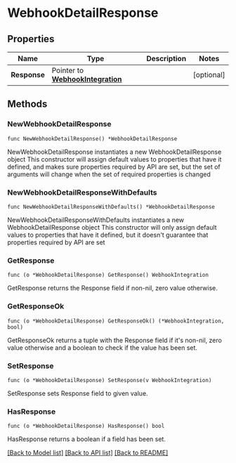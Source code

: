 # WebhookDetailResponse

## Properties

Name | Type | Description | Notes
------------ | ------------- | ------------- | -------------
**Response** | Pointer to [**WebhookIntegration**](WebhookIntegration.md) |  | [optional] 

## Methods

### NewWebhookDetailResponse

`func NewWebhookDetailResponse() *WebhookDetailResponse`

NewWebhookDetailResponse instantiates a new WebhookDetailResponse object
This constructor will assign default values to properties that have it defined,
and makes sure properties required by API are set, but the set of arguments
will change when the set of required properties is changed

### NewWebhookDetailResponseWithDefaults

`func NewWebhookDetailResponseWithDefaults() *WebhookDetailResponse`

NewWebhookDetailResponseWithDefaults instantiates a new WebhookDetailResponse object
This constructor will only assign default values to properties that have it defined,
but it doesn't guarantee that properties required by API are set

### GetResponse

`func (o *WebhookDetailResponse) GetResponse() WebhookIntegration`

GetResponse returns the Response field if non-nil, zero value otherwise.

### GetResponseOk

`func (o *WebhookDetailResponse) GetResponseOk() (*WebhookIntegration, bool)`

GetResponseOk returns a tuple with the Response field if it's non-nil, zero value otherwise
and a boolean to check if the value has been set.

### SetResponse

`func (o *WebhookDetailResponse) SetResponse(v WebhookIntegration)`

SetResponse sets Response field to given value.

### HasResponse

`func (o *WebhookDetailResponse) HasResponse() bool`

HasResponse returns a boolean if a field has been set.


[[Back to Model list]](../README.md#documentation-for-models) [[Back to API list]](../README.md#documentation-for-api-endpoints) [[Back to README]](../README.md)


